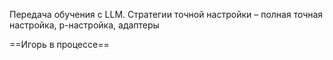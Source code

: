 
Передача обучения с LLM. Стратегии точной настройки – полная точная настройка, p-настройка, адаптеры


==Игорь в процессе==

